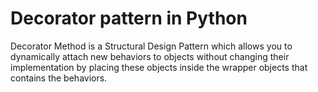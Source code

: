 # Decorator pattern in Python

Decorator Method is a Structural Design Pattern which allows you to dynamically attach new behaviors to objects without changing their implementation by placing these objects inside the wrapper objects that contains the behaviors. 